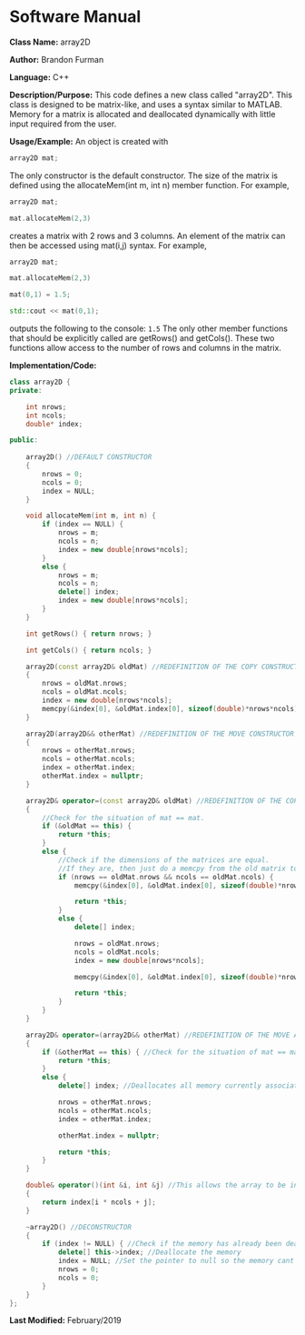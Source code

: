 # Software Manual

**Class Name:** array2D

**Author:** Brandon Furman

**Language:** C++

**Description/Purpose:** This code defines a new class called "array2D". This class is designed to be matrix-like, and uses a syntax similar to MATLAB. Memory for a matrix is allocated and deallocated dynamically with little input required from the user.

**Usage/Example:** An object is created with

```cpp
array2D mat;
```
The only constructor is the default constructor. The size of the matrix is defined using the allocateMem(int m, int n) member function. For example,
```cpp
array2D mat;

mat.allocateMem(2,3)
```
creates a matrix with 2 rows and 3 columns. An element of the matrix can then be accessed using mat(i,j) syntax. For example,
```cpp
array2D mat;

mat.allocateMem(2,3)

mat(0,1) = 1.5;

std::cout << mat(0,1);
```
outputs the following to the console:
`
1.5
`
The only other member functions that should be explicitly called are getRows() and getCols(). These two functions allow access to the number of rows and columns in the matrix.

**Implementation/Code:**

```cpp
class array2D {
private:

	int nrows;
	int ncols;
	double* index;

public:
	
	array2D() //DEFAULT CONSTRUCTOR
	{
		nrows = 0;
		ncols = 0;
		index = NULL;
	}

	void allocateMem(int m, int n) {
		if (index == NULL) {
			nrows = m;
			ncols = n;
			index = new double[nrows*ncols];
		}
		else {
			nrows = m;
			ncols = n;
			delete[] index;
			index = new double[nrows*ncols];
		}
	}

	int getRows() { return nrows; }

	int getCols() { return ncols; }

	array2D(const array2D& oldMat) //REDEFINITION OF THE COPY CONSTRUCTOR
	{
		nrows = oldMat.nrows;
		ncols = oldMat.ncols;
		index = new double[nrows*ncols];
		memcpy(&index[0], &oldMat.index[0], sizeof(double)*nrows*ncols);
	}

	array2D(array2D&& otherMat) //REDEFINITION OF THE MOVE CONSTRUCTOR
	{
		nrows = otherMat.nrows;
		ncols = otherMat.ncols;
		index = otherMat.index;
		otherMat.index = nullptr;
	}

	array2D& operator=(const array2D& oldMat) //REDEFINITION OF THE COPY ASSIGNMENT OPERATOR
	{
		//Check for the situation of mat == mat.
		if (&oldMat == this) {
			return *this;
		}
		else {
			//Check if the dimensions of the matrices are equal.
			//If they are, then just do a memcpy from the old matrix to the new matrix.
			if (nrows == oldMat.nrows && ncols == oldMat.ncols) { 
				memcpy(&index[0], &oldMat.index[0], sizeof(double)*nrows*ncols);

				return *this;
			}
			else {
				delete[] index;

				nrows = oldMat.nrows;
				ncols = oldMat.ncols;
				index = new double[nrows*ncols];

				memcpy(&index[0], &oldMat.index[0], sizeof(double)*nrows*ncols);

				return *this;
			}
		}
	}

	array2D& operator=(array2D&& otherMat) //REDEFINITION OF THE MOVE ASSIGNMENT OPERATOR
	{
		if (&otherMat == this) { //Check for the situation of mat == mat.
			return *this;
		}
		else {
			delete[] index; //Deallocates all memory currently associated with the matrix.

			nrows = otherMat.nrows; 
			ncols = otherMat.ncols;
			index = otherMat.index;

			otherMat.index = nullptr;

			return *this;
		}
	}

	double& operator()(int &i, int &j) //This allows the array to be indexed like Mat(i,j).
	{
		return index[i * ncols + j];
	}

	~array2D() //DECONSTRUCTOR
	{
		if (index != NULL) { //Check if the memory has already been deallocated
			delete[] this->index; //Deallocate the memory
			index = NULL; //Set the pointer to null so the memory cant be deallocated again.
			nrows = 0;
			ncols = 0;
		}
	}
};

```

**Last Modified:** February/2019